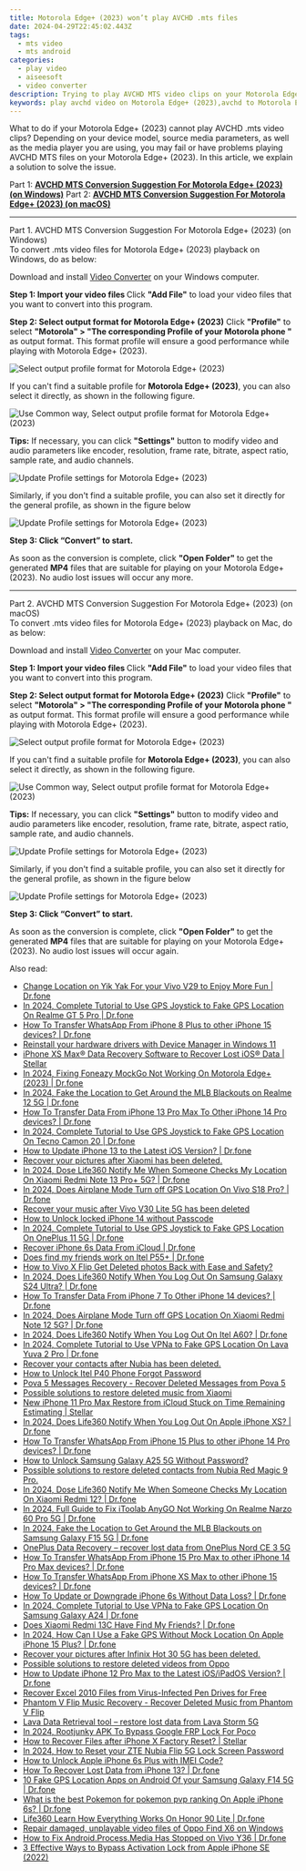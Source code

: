 ```yaml
---
title: Motorola Edge+ (2023) won’t play AVCHD .mts files
date: 2024-04-29T22:45:02.443Z
tags: 
  - mts video
  - mts android
categories: 
  - play video
  - aiseesoft
  - video converter
description: Trying to play AVCHD MTS video clips on your Motorola Edge+ (2023) but failed? All you need is a useful AVCHD to Motorola Edge+ (2023) converter. Check how to re-encode AVCHD .mts files to H.264 MP4 format for playing back on Motorola Edge+ (2023) without any hassles. 
keywords: play avchd video on Motorola Edge+ (2023),avchd to Motorola Edge+ (2023) converter,avchd player for Edge+ (2023),convert avchd mts for Motorola,play mts on Motorola Edge+ (2023),play avchd on Edge+ (2023),how to converter 720p to mts on android,mts codec vlc android,video to mts codec converter for android,playing mts videos on phone android,best mts transcoder android,mts converter android 2018
---
```



<div class="atpl-content atpl-for-aiseesoft-video-converter play-mts-on-android">

<div class="atpl-post-description-part-1">
<div class="tpl-content-sub-paragraph-normal">
  <p>
    What to do if your Motorola Edge+ (2023) cannot play AVCHD .mts video clips? Depending on your device model, source media parameters, as well as the media player you are using, you may fail or have problems playing AVCHD MTS files on your Motorola Edge+ (2023). In this article, we explain a solution to solve the issue. 
  </p>
</div>
</div>



<div class="atpl-post-device-model-description">
  
</div>

<div class="atpl-post-description-part-2">

</div>

Part 1: <strong><a href="#p1">AVCHD MTS Conversion Suggestion For Motorola Edge+ (2023) (on Windows)</a></strong>
Part 2: <strong><a href="#p2">AVCHD MTS Conversion Suggestion For Motorola Edge+ (2023) (on macOS)</a></strong>

<!-- Part 1 -->
<a id="p1" name="p1" ></a><hr>

<div class="atpl-step-part-style">Part 1. AVCHD MTS Conversion Suggestion For Motorola Edge+ (2023) (on Windows)</div>
To convert .mts video files for Motorola Edge+ (2023) playback on Windows, do as below:

Download and install <a class="atpl-step-content-a-style" href="https://tools.techidaily.com/aiseesoft-total-video-converter/" >Video Converter</a> on your Windows computer.

<strong>Step 1: Import your video files </strong>
Click <b>"Add File"</b> to load your video files that you want to convert into this program.

<strong>Step 2: Select output format for Motorola Edge+ (2023)</strong>
Click <b>"Profile"</b> to select <b>"Motorola" > "The corresponding Profile of your Motorola phone "</b> as output format. This format profile will ensure a good performance while playing with Motorola Edge+ (2023).

<img src="https://tools.techidaily.com/images/apps/aiseesoft/video-converter/devices/moto/fv.mp4/win/profile.png" class="atpl-imgstyle" alt="Select output profile format for Motorola Edge+ (2023)" />

If you can't find a suitable profile for **Motorola Edge+ (2023)**, you can also select it directly, as shown in the following figure.

<img src="https://tools.techidaily.com/images/apps/aiseesoft/video-converter/devices/common_android/fv.mp4/win/profile.png" class="atpl-imgstyle" alt="Use Common way, Select output profile format for Motorola Edge+ (2023)" />

<strong>Tips:</strong>
If necessary, you can click <b>"Settings"</b> button to modify video and audio parameters like encoder, resolution, frame rate, bitrate, aspect ratio, sample rate, and audio channels. 

<img src="https://tools.techidaily.com/images/apps/aiseesoft/video-converter/devices/moto/fv.mp4/win/settings-3.png" class="atpl-imgstyle"  alt="Update Profile settings for Motorola Edge+ (2023)" />

Similarly, if you don't find a suitable profile, you can also set it directly for the general profile, as shown in the figure below

<img src="https://tools.techidaily.com/images/apps/aiseesoft/video-converter/devices/common_android/fv.mp4/win/settings.png" class="atpl-imgstyle"  alt="Update Profile settings for Motorola Edge+ (2023)" />

<strong>Step 3: Click “Convert” to start.</strong>

As soon as the conversion is complete, click <b>"Open Folder"</b> to get the generated <b>MP4</b> files that are suitable for playing on your Motorola Edge+ (2023). No audio lost issues will occur any more.

<!-- Part 2 -->
<a id="p2" name="p2"></a><hr>

<div class="atpl-step-part-style">Part 2. AVCHD MTS Conversion Suggestion For Motorola Edge+ (2023) (on macOS)</div>
To convert .mts video files for Motorola Edge+ (2023) playback on Mac, do as below:

Download and install <a class="atpl-step-content-a-style" href="https://tools.techidaily.com/aiseesoft-total-video-converter/" >Video Converter</a> on your Mac computer.

<strong>Step 1: Import your video files </strong>
Click <b>"Add File"</b> to load your video files that you want to convert into this program.

<strong>Step 2: Select output format for Motorola Edge+ (2023)</strong>
Click <b>"Profile"</b> to select <b>"Motorola" > "The corresponding Profile of your Motorola phone "</b> as output format. This format profile will ensure a good performance while playing with Motorola Edge+ (2023).

<img src="https://tools.techidaily.com/images/apps/aiseesoft/video-converter/devices/moto/fv.mp4/mac/profile.png" class="atpl-imgstyle" alt="Select output profile format for Motorola Edge+ (2023)" />

If you can't find a suitable profile for **Motorola Edge+ (2023)**, you can also select it directly, as shown in the following figure.

<img src="https://tools.techidaily.com/images/apps/aiseesoft/video-converter/devices/common_android/fv.mp4/mac/profile.png" class="atpl-imgstyle" alt="Use Common way, Select output profile format for Motorola Edge+ (2023)" />

<strong>Tips:</strong>
If necessary, you can click <b>"Settings"</b> button to modify video and audio parameters like encoder, resolution, frame rate, bitrate, aspect ratio, sample rate, and audio channels. 

<img src="https://tools.techidaily.com/images/apps/aiseesoft/video-converter/devices/moto/fv.mp4/mac/settings.png" class="atpl-imgstyle"  alt="Update Profile settings for Motorola Edge+ (2023)" />

Similarly, if you don't find a suitable profile, you can also set it directly for the general profile, as shown in the figure below

<img src="https://tools.techidaily.com/images/apps/aiseesoft/video-converter/devices/common_android/fv.mp4/win/settings.png" class="atpl-imgstyle"  alt="Update Profile settings for Motorola Edge+ (2023)" />

<strong>Step 3: Click “Convert” to start.</strong>


As soon as the conversion is complete, click <b>"Open Folder"</b> to get the generated <b>MP4</b> files that are suitable for playing on your Motorola Edge+ (2023). No audio lost issues will occur again.


<ins class="adsbygoogle"
     style="display:block"
     data-ad-client="ca-pub-7571918770474297"
     data-ad-slot="8358498916"
     data-ad-format="auto"
     data-full-width-responsive="true"></ins>


</div>
<ins class="adsbygoogle"
    style="display:block"
    data-ad-format="autorelaxed"
    data-ad-client="ca-pub-7571918770474297"
    data-ad-slot="1223367746"></ins>

<span class="atpl-alsoreadstyle">Also read:</span>
<div><ul>
<li><a href="https://review-topics.techidaily.com/change-location-on-yik-yak-for-your-vivo-v29-to-enjoy-more-fun-drfone-by-drfone-virtual-android/"><u>Change Location on Yik Yak For your Vivo V29 to Enjoy More Fun | Dr.fone</u></a></li>
<li><a href="https://review-topics.techidaily.com/in-2024-complete-tutorial-to-use-gps-joystick-to-fake-gps-location-on-realme-gt-5-pro-drfone-by-drfone-virtual-android/"><u>In 2024, Complete Tutorial to Use GPS Joystick to Fake GPS Location On Realme GT 5 Pro | Dr.fone</u></a></li>
<li><a href="https://review-topics.techidaily.com/how-to-transfer-whatsapp-from-iphone-8-plus-to-other-iphone-15-devices-drfone-by-drfone-transfer-whatsapp-from-ios-transfer-whatsapp-from-ios/"><u>How To Transfer WhatsApp From iPhone 8 Plus to other iPhone 15 devices? | Dr.fone</u></a></li>
<li><a href="https://review-topics.techidaily.com/reinstall-your-hardware-drivers-with-device-manager-in-windows-11-by-drivereasy-guide/"><u>Reinstall your hardware drivers with Device Manager in Windows 11</u></a></li>
<li><a href="https://review-topics.techidaily.com/iphone-xs-max-data-recovery-software-to-recover-lost-ios-data-stellar-by-stellar-data-recovery-ios-iphone-data-recovery/"><u>iPhone XS Max® Data Recovery Software to Recover Lost iOS® Data | Stellar</u></a></li>
<li><a href="https://review-topics.techidaily.com/in-2024-fixing-foneazy-mockgo-not-working-on-motorola-edgeplus-2023-drfone-by-drfone-virtual-android/"><u>In 2024, Fixing Foneazy MockGo Not Working On Motorola Edge+ (2023) | Dr.fone</u></a></li>
<li><a href="https://review-topics.techidaily.com/in-2024-fake-the-location-to-get-around-the-mlb-blackouts-on-realme-12-5g-drfone-by-drfone-virtual-android/"><u>In 2024, Fake the Location to Get Around the MLB Blackouts on Realme 12 5G | Dr.fone</u></a></li>
<li><a href="https://review-topics.techidaily.com/how-to-transfer-data-from-iphone-13-pro-max-to-other-iphone-14-pro-devices-drfone-by-drfone-transfer-data-from-ios-transfer-data-from-ios/"><u>How To Transfer Data From iPhone 13 Pro Max To Other iPhone 14 Pro devices? | Dr.fone</u></a></li>
<li><a href="https://review-topics.techidaily.com/in-2024-complete-tutorial-to-use-gps-joystick-to-fake-gps-location-on-tecno-camon-20-drfone-by-drfone-virtual-android/"><u>In 2024, Complete Tutorial to Use GPS Joystick to Fake GPS Location On Tecno Camon 20 | Dr.fone</u></a></li>
<li><a href="https://review-topics.techidaily.com/how-to-update-iphone-13-to-the-latest-ios-version-drfone-by-drfone-ios-system-repair-ios-system-repair/"><u>How to Update iPhone 13 to the Latest iOS Version? | Dr.fone</u></a></li>
<li><a href="https://review-topics.techidaily.com/recover-your-pictures-after-xiaomi-has-been-deleted-by-fonelab-android-recover-pictures/"><u>Recover your pictures after Xiaomi has been deleted.</u></a></li>
<li><a href="https://review-topics.techidaily.com/in-2024-dose-life360-notify-me-when-someone-checks-my-location-on-xiaomi-redmi-note-13-proplus-5g-drfone-by-drfone-virtual-android/"><u>In 2024, Dose Life360 Notify Me When Someone Checks My Location On Xiaomi Redmi Note 13 Pro+ 5G? | Dr.fone</u></a></li>
<li><a href="https://review-topics.techidaily.com/in-2024-does-airplane-mode-turn-off-gps-location-on-vivo-s18-pro-drfone-by-drfone-virtual-android/"><u>In 2024, Does Airplane Mode Turn off GPS Location On Vivo S18 Pro? | Dr.fone</u></a></li>
<li><a href="https://review-topics.techidaily.com/recover-your-music-after-vivo-v30-lite-5g-has-been-deleted-by-fonelab-android-recover-music/"><u>Recover your music after Vivo V30 Lite 5G has been deleted</u></a></li>
<li><a href="https://review-topics.techidaily.com/how-to-unlock-locked-iphone-14-without-passcode-by-drfone-ios-unlock-ios-unlock/"><u>How to Unlock locked iPhone 14 without Passcode</u></a></li>
<li><a href="https://review-topics.techidaily.com/in-2024-complete-tutorial-to-use-gps-joystick-to-fake-gps-location-on-oneplus-11-5g-drfone-by-drfone-virtual-android/"><u>In 2024, Complete Tutorial to Use GPS Joystick to Fake GPS Location On OnePlus 11 5G | Dr.fone</u></a></li>
<li><a href="https://review-topics.techidaily.com/recover-iphone-6s-data-from-icloud-drfone-by-drfone-ios-data-recovery-ios-data-recovery/"><u>Recover iPhone 6s Data From iCloud | Dr.fone</u></a></li>
<li><a href="https://review-topics.techidaily.com/does-find-my-friends-work-on-itel-p55plus-drfone-by-drfone-virtual-android/"><u>Does find my friends work on Itel P55+ | Dr.fone</u></a></li>
<li><a href="https://review-topics.techidaily.com/how-to-vivo-x-flip-get-deleted-photos-back-with-ease-and-safety-by-fonelab-android-recover-photos/"><u>How to Vivo X Flip Get Deleted photos Back with Ease and Safety?</u></a></li>
<li><a href="https://review-topics.techidaily.com/in-2024-does-life360-notify-when-you-log-out-on-samsung-galaxy-s24-ultra-drfone-by-drfone-virtual-android/"><u>In 2024, Does Life360 Notify When You Log Out On Samsung Galaxy S24 Ultra? | Dr.fone</u></a></li>
<li><a href="https://review-topics.techidaily.com/how-to-transfer-data-from-iphone-7-to-other-iphone-14-devices-drfone-by-drfone-transfer-data-from-ios-transfer-data-from-ios/"><u>How To Transfer Data From iPhone 7 To Other iPhone 14 devices? | Dr.fone</u></a></li>
<li><a href="https://review-topics.techidaily.com/in-2024-does-airplane-mode-turn-off-gps-location-on-xiaomi-redmi-note-12-5g-drfone-by-drfone-virtual-android/"><u>In 2024, Does Airplane Mode Turn off GPS Location On Xiaomi Redmi Note 12 5G? | Dr.fone</u></a></li>
<li><a href="https://review-topics.techidaily.com/in-2024-does-life360-notify-when-you-log-out-on-itel-a60-drfone-by-drfone-virtual-android/"><u>In 2024, Does Life360 Notify When You Log Out On Itel A60? | Dr.fone</u></a></li>
<li><a href="https://review-topics.techidaily.com/in-2024-complete-tutorial-to-use-vpna-to-fake-gps-location-on-lava-yuva-2-pro-drfone-by-drfone-virtual-android/"><u>In 2024, Complete Tutorial to Use VPNa to Fake GPS Location On Lava Yuva 2 Pro | Dr.fone</u></a></li>
<li><a href="https://review-topics.techidaily.com/recover-your-contacts-after-nubia-has-been-deleted-by-fonelab-android-recover-contacts/"><u>Recover your contacts after Nubia has been deleted.</u></a></li>
<li><a href="https://review-topics.techidaily.com/how-to-unlock-itel-p40-phone-forgot-password-by-drfone-android-unlock-android-unlock/"><u>How to Unlock Itel P40 Phone Forgot Password</u></a></li>
<li><a href="https://review-topics.techidaily.com/pova-5-messages-recovery-recover-deleted-messages-from-pova-5-by-fonelab-android-recover-messages/"><u>Pova 5 Messages Recovery - Recover Deleted Messages from Pova 5</u></a></li>
<li><a href="https://review-topics.techidaily.com/possible-solutions-to-restore-deleted-music-from-xiaomi-by-fonelab-android-recover-music/"><u>Possible solutions to restore deleted music from Xiaomi</u></a></li>
<li><a href="https://review-topics.techidaily.com/new-iphone-11-pro-max-restore-from-icloud-stuck-on-time-remaining-estimating-stellar-by-stellar-data-recovery-ios-iphone-data-recovery/"><u>New iPhone 11 Pro Max Restore from iCloud Stuck on Time Remaining Estimating | Stellar</u></a></li>
<li><a href="https://review-topics.techidaily.com/in-2024-does-life360-notify-when-you-log-out-on-apple-iphone-xs-drfone-by-drfone-virtual-ios/"><u>In 2024, Does Life360 Notify When You Log Out On Apple iPhone XS? | Dr.fone</u></a></li>
<li><a href="https://review-topics.techidaily.com/how-to-transfer-whatsapp-from-iphone-15-plus-to-other-iphone-14-pro-devices-drfone-by-drfone-transfer-whatsapp-from-ios-transfer-whatsapp-from-ios/"><u>How To Transfer WhatsApp From iPhone 15 Plus to other iPhone 14 Pro devices? | Dr.fone</u></a></li>
<li><a href="https://review-topics.techidaily.com/how-to-unlock-samsung-galaxy-a25-5g-without-password-by-drfone-android-unlock-android-unlock/"><u>How to Unlock Samsung Galaxy A25 5G Without Password?</u></a></li>
<li><a href="https://review-topics.techidaily.com/possible-solutions-to-restore-deleted-contacts-from-nubia-red-magic-9-pro-by-fonelab-android-recover-contacts/"><u>Possible solutions to restore deleted contacts from Nubia Red Magic 9 Pro.</u></a></li>
<li><a href="https://review-topics.techidaily.com/in-2024-dose-life360-notify-me-when-someone-checks-my-location-on-xiaomi-redmi-12-drfone-by-drfone-virtual-android/"><u>In 2024, Dose Life360 Notify Me When Someone Checks My Location On Xiaomi Redmi 12? | Dr.fone</u></a></li>
<li><a href="https://review-topics.techidaily.com/in-2024-full-guide-to-fix-itoolab-anygo-not-working-on-realme-narzo-60-pro-5g-drfone-by-drfone-virtual-android/"><u>In 2024, Full Guide to Fix iToolab AnyGO Not Working On Realme Narzo 60 Pro 5G | Dr.fone</u></a></li>
<li><a href="https://review-topics.techidaily.com/in-2024-fake-the-location-to-get-around-the-mlb-blackouts-on-samsung-galaxy-f15-5g-drfone-by-drfone-virtual-android/"><u>In 2024, Fake the Location to Get Around the MLB Blackouts on Samsung Galaxy F15 5G | Dr.fone</u></a></li>
<li><a href="https://review-topics.techidaily.com/oneplus-data-recovery-recover-lost-data-from-oneplus-nord-ce-3-5g-by-fonelab-android-recover-data/"><u>OnePlus Data Recovery – recover lost data from OnePlus Nord CE 3 5G</u></a></li>
<li><a href="https://review-topics.techidaily.com/how-to-transfer-whatsapp-from-iphone-15-pro-max-to-other-iphone-14-pro-max-devices-drfone-by-drfone-transfer-whatsapp-from-ios-transfer-whatsapp-from-ios/"><u>How To Transfer WhatsApp From iPhone 15 Pro Max to other iPhone 14 Pro Max devices? | Dr.fone</u></a></li>
<li><a href="https://review-topics.techidaily.com/how-to-transfer-whatsapp-from-iphone-xs-max-to-other-iphone-15-devices-drfone-by-drfone-transfer-whatsapp-from-ios-transfer-whatsapp-from-ios/"><u>How To Transfer WhatsApp From iPhone XS Max to other iPhone 15 devices? | Dr.fone</u></a></li>
<li><a href="https://review-topics.techidaily.com/how-to-update-or-downgrade-iphone-6s-without-data-loss-drfone-by-drfone-ios-system-repair-ios-system-repair/"><u>How To Update or Downgrade iPhone 6s Without Data Loss? | Dr.fone</u></a></li>
<li><a href="https://review-topics.techidaily.com/in-2024-complete-tutorial-to-use-vpna-to-fake-gps-location-on-samsung-galaxy-a24-drfone-by-drfone-virtual-android/"><u>In 2024, Complete Tutorial to Use VPNa to Fake GPS Location On Samsung Galaxy A24 | Dr.fone</u></a></li>
<li><a href="https://review-topics.techidaily.com/does-xiaomi-redmi-13c-have-find-my-friends-drfone-by-drfone-virtual-android/"><u>Does Xiaomi Redmi 13C Have Find My Friends? | Dr.fone</u></a></li>
<li><a href="https://review-topics.techidaily.com/in-2024-how-can-i-use-a-fake-gps-without-mock-location-on-apple-iphone-15-plus-drfone-by-drfone-virtual-ios/"><u>In 2024, How Can I Use a Fake GPS Without Mock Location On Apple iPhone 15 Plus? | Dr.fone</u></a></li>
<li><a href="https://review-topics.techidaily.com/recover-your-pictures-after-infinix-hot-30-5g-has-been-deleted-by-fonelab-android-recover-pictures/"><u>Recover your pictures after Infinix Hot 30 5G has been deleted.</u></a></li>
<li><a href="https://review-topics.techidaily.com/possible-solutions-to-restore-deleted-videos-from-oppo-by-fonelab-android-recover-video/"><u>Possible solutions to restore deleted videos from Oppo</u></a></li>
<li><a href="https://review-topics.techidaily.com/how-to-update-iphone-12-pro-max-to-the-latest-iosipados-version-drfone-by-drfone-ios-system-repair-ios-system-repair/"><u>How to Update iPhone 12 Pro Max to the Latest iOS/iPadOS Version? | Dr.fone</u></a></li>
<li><a href="https://review-topics.techidaily.com/recover-excel-2010-files-from-virus-infected-pen-drives-for-free-by-stellar-guide/"><u>Recover Excel 2010 Files from Virus-Infected Pen Drives for Free</u></a></li>
<li><a href="https://review-topics.techidaily.com/phantom-v-flip-music-recovery-recover-deleted-music-from-phantom-v-flip-by-fonelab-android-recover-music/"><u>Phantom V Flip Music Recovery - Recover Deleted Music from Phantom V Flip</u></a></li>
<li><a href="https://review-topics.techidaily.com/lava-data-retrieval-tool-restore-lost-data-from-lava-storm-5g-by-fonelab-android-recover-data/"><u>Lava Data Retrieval tool – restore lost data from Lava Storm 5G</u></a></li>
<li><a href="https://easy-unlock-android.techidaily.com/in-2024-rootjunky-apk-to-bypass-google-frp-lock-for-poco-by-drfone-android/"><u>In 2024, Rootjunky APK To Bypass Google FRP Lock For Poco</u></a></li>
<li><a href="https://blog-min.techidaily.com/how-to-recover-files-after-iphone-x-factory-reset-stellar-by-stellar-data-recovery-ios-iphone-data-recovery/"><u>How to Recover Files after iPhone X Factory Reset? | Stellar</u></a></li>
<li><a href="https://unlock-android.techidaily.com/in-2024-how-to-reset-your-zte-nubia-flip-5g-lock-screen-password-by-drfone-android/"><u>In 2024, How to Reset your ZTE Nubia Flip 5G Lock Screen Password</u></a></li>
<li><a href="https://sim-unlock.techidaily.com/how-to-unlock-apple-iphone-6s-plus-with-imei-code-by-drfone-ios/"><u>How to Unlock Apple iPhone 6s Plus with IMEI Code?</u></a></li>
<li><a href="https://blog-min.techidaily.com/how-to-recover-lost-data-from-iphone-13-drfone-by-drfone-ios-data-recovery-ios-data-recovery/"><u>How To Recover Lost Data from iPhone 13? | Dr.fone</u></a></li>
<li><a href="https://android-location.techidaily.com/10-fake-gps-location-apps-on-android-of-your-samsung-galaxy-f14-5g-drfone-by-drfone-virtual/"><u>10 Fake GPS Location Apps on Android Of your Samsung Galaxy F14 5G | Dr.fone</u></a></li>
<li><a href="https://ios-pokemon-go.techidaily.com/what-is-the-best-pokemon-for-pokemon-pvp-ranking-on-apple-iphone-6s-drfone-by-drfone-virtual-ios/"><u>What is the best Pokemon for pokemon pvp ranking On Apple iPhone 6s? | Dr.fone</u></a></li>
<li><a href="https://fake-location.techidaily.com/life360-learn-how-everything-works-on-honor-90-lite-drfone-by-drfone-virtual-android/"><u>Life360 Learn How Everything Works On Honor 90 Lite | Dr.fone</u></a></li>
<li><a href="https://techidaily.com/repair-damaged-unplayable-video-files-of-oppo-find-x6-on-windows-by-stellar-video-repair-mobile-video-repair/"><u>Repair damaged, unplayable video files of Oppo Find X6 on Windows</u></a></li>
<li><a href="https://change-location.techidaily.com/how-to-fix-androidprocessmedia-has-stopped-on-vivo-y36-drfone-by-drfone-fix-android-problems-fix-android-problems/"><u>How to Fix Android.Process.Media Has Stopped on Vivo Y36 | Dr.fone</u></a></li>
<li><a href="https://activate-lock.techidaily.com/3-effective-ways-to-bypass-activation-lock-from-apple-iphone-se-2022-by-drfone-ios/"><u>3 Effective Ways to Bypass Activation Lock from Apple iPhone SE (2022)</u></a></li>
</ul></div>


